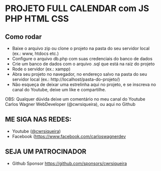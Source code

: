 # PROJETO FULL CALENDAR com JS PHP HTML CSS

## Como rodar
- Baixe o arquivo zip ou clone o projeto na pasta do seu servidor local (ex.: www, htdocs etc.)
- Configure o arquivo db.php com suas credenciais do banco de dados
- Crie um banco de dados com o arquivo .sql que está na raiz do projeto
- Rode o servidor (ex.: xampp)
- Abra seu projeto no navegador, no endereço salvo na pasta do seu servidor local (ex.: http://localhost/pasta-do-projeto/)
- Não esqueça de deixar uma estrelinha aqui no projeto, e se inscreva no canal do Youtube, deixe um like e compartilhe.

OBS: Qualquer dúvida deixe um comentário no meu canal do Youtube Carlos Wagner WebDeveloper (@cwrsiqueira), ou aqui no Github

## ME SIGA NAS REDES:
- Youtube ([@cwrsiqueira](https://www.youtube.com/@cwrsiqueira))
- Facebook (https://www.facebook.com/carloswagnerdev

## SEJA UM PATROCINADOR
- Github Sponsor https://github.com/sponsors/cwrsiqueira
